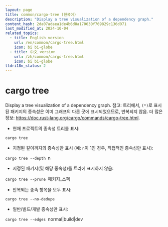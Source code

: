 ```yaml
---
layout: page
title: common/cargo-tree (한국어)
description: "Display a tree visualization of a dependency graph."
content_hash: 2da07adaea1de4b6d8a170630f769829c136d071
last_modified_at: 2024-10-04
related_topics:
  - title: English version
    url: /en/common/cargo-tree.html
    icon: bi bi-globe
  - title: 中文 version
    url: /zh/common/cargo-tree.html
    icon: bi bi-globe
tldri18n_status: 2
---
```

# cargo tree

Display a tree visualization of a dependency graph.
참고: 트리에서, `(*)`로 표시된 패키지의 종속성은 이미 그래프의 다른 곳에 표시되었으므로, 반복되지 않음.
더 많은 정보: <https://doc.rust-lang.org/cargo/commands/cargo-tree.html>.

- 현재 프로젝트의 종속성 트리를 표시:

`cargo tree`

- 지정된 깊이까지의 종속성만 표시 (예: `n`이 1인 경우, 직접적인 종속성만 표시):

`cargo tree --depth `<span class="tldr-var badge badge-pill bg-dark-lm bg-white-dm text-white-lm text-dark-dm font-weight-bold">n</span>

- 지정된 패키지(및 해당 종속성)를 트리에 표시하지 않음:

`cargo tree --prune `<span class="tldr-var badge badge-pill bg-dark-lm bg-white-dm text-white-lm text-dark-dm font-weight-bold">패키지_스펙</span>

- 반복되는 종속 항목을 모두 표시:

`cargo tree --no-dedupe`

- 일반/빌드/개발 종속성만 표시:

`cargo tree --edges `<span class="tldr-var badge badge-pill bg-dark-lm bg-white-dm text-white-lm text-dark-dm font-weight-bold">normal|build|dev</span>

